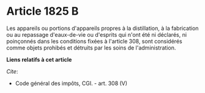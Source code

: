 # Article 1825 B

Les appareils ou portions d'appareils propres à la distillation, à la fabrication ou au repassage d'eaux-de-vie ou d'esprits
qui n'ont été ni déclarés, ni poinçonnés dans les conditions fixées à l'article 308, sont considérés comme objets prohibés et
détruits par les soins de l'administration.

**Liens relatifs à cet article**

_Cite_:

  - Code général des impôts, CGI. - art. 308 (V)
